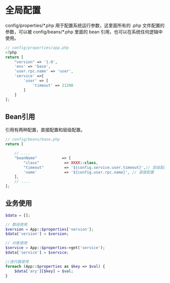 # 全局配置

config/properties/\*.php 用于配置系统运行参数，这里面所有的 .php 文件配置的参数，可以被 config/beans/\*.php 里面的 bean 引用，也可以在系统任何逻辑中使用。

```php
// config/properties/app.php
<?php
return [
    "version" => '1.0',
    'env' => 'base',
    'user.rpc.name' => 'user',
    'service' =>[
        'user' => [
            'timeout' => 21200
        ]
    ]
];
```

## Bean引用

引用有两种配置，直接配置和层级配置。

```php
// config/beans/base.php
return [

    // ....
    "beanName"           => [
        "class"           => XXXX::class,
        "timeout"         => '${config.service.user.timeout}',// 层级配置
        'name'            => '${config.user.rpc.name}', // 直接配置
    ],
    // ....
];
```

## 业务使用

```php
$data = [];

// 数组使用
$version = App::$properties['version'];
$data['version'] = $version;

// 对象使用
$service = App::$properties->get('service');
$data['service'] = $service;

//迭代器使用
foreach (App::$properties as $key => $val) {
    $data['ary'][$key] = $val;
}
```



